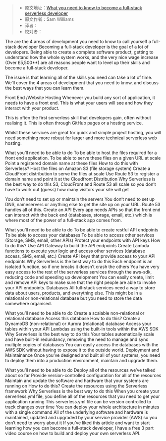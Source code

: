 > * 原文地址：[What you need to know to become a full-stack serverless developer](https://www.freecodecamp.org/news/what-you-need-to-become-a-full-stack-serverless-developer/)
> * 原文作者：Sam Williams
> * 译者：
> * 校对者：

The are the 4 areas of development you need to know to call yourself a full-stack developer
Becoming a full-stack developer is the goal of a lot of developers. Being able to create a complete software product, getting to understand how the whole system works, and the very nice wage increase (Over £5,500**) are all reasons people want to level up their skills and become a full-stack developer.

The issue is that learning all of the skills you need can take a lot of time. We’ll cover the 4 areas of development that you need to know, and discuss the best ways that you can learn them.

Front End /Website Hosting
Whenever you build any sort of application, it needs to have a front end. This is what your users will see and how they interact with your product.

This is often the first serverless skill that developers gain, often without realising it. This is often through GitHub pages or a hosting service.

Whilst these services are great for quick and simple project hosting, you will need something more robust for larger and more technical serverless web hosting.

What you’ll need to be able to do
To be able to host the files required for a front end application.
To be able to serve these files on a given URL at scale
Point a registered domain name at these files
How to do this with Serverless?
Host the files on Amazon S3 (file storage system)
Create a CloudFront distribution to serve the files at scale
Use Route 53 to register a domain name and point it at the Cloudfront Distribution
Why Serverless is the best way to do this
S3, CloudFront and Route 53 all scale so you don’t have to work out (guess) how many visitors your site will get

You don’t need to set up or maintain the servers
You don’t need to set up DNS, nameservers or anything else to get the site up on your URL. Route 53 handles all of this.
Create an API
Every app needs APIs so that the front end can interact with the back end (databases, storage, email, etc.) which is where most of the power of a full-stack app comes from.

What you’ll need to be able to do
To be able to create restful API endpoints
To be able to access your databases
To be able to access other services (Storage, SMS, email, other APIs)
Protect your endpoints with API keys
How to do this?
Use API Gateway to build the API endpoints
Create Lambda functions to execute your logic and access other services (database access, SMS, email, etc.)
Create API keys that provide access to your API endpoints
Why Serverless is the best way to do this
Each endpoint is an isolated function, so if one breaks it doesn’t crash the others
You have very easy access to the rest of the serverless services through the aws-sdk, reducing code and speeding up development
You can easily create, limit and remove API keys to make sure that the right people are able to invoke your API endpoints.
Databases
All full-stack services need a way to store data about users, products, and everything else. This might be in a relational or non-relational database but you need to store the data somewhere organised.

What you’ll need to be able to do
Create a scalable non-relational or relational database
Access this database
How to do this?
Create a DynamoDB (non-relational) or Aurora (relational) database
Access your tables within your API Lambdas using the built-in tools within the AWS SDK
Why Serverless is the best way to do this
Your tables automatically scale and have built-in redundancy, removing the need to manage and sync multiple copies of databases
You can easily access the databases with the AWS SDK without having to expose it to the outside world.
Deployment and Maintainance
Once you’ve designed and built all of your systems, you need to deploy them into a production environment, maintain and upgrade them.

What you’ll need to be able to do
Deploy all of the resources we’ve talked about so far
Provide version-controlled configuration for all of the resources
Maintain and update the software and hardware that your systems are running on
How to do this?
Create the resources using the Serverless framework
Why Serverless is the best way to do this
When you create your serverless.yml file, you define all of the resources that you need to get your application running
This serverless.yml file can be version controlled to track changes over time
You can deploy your whole architecture in minutes with a single command
All of the underlying software and hardware is maintained, updated and upgraded by your service provider (AWS) so you don’t need to worry about it
If you’ve liked this article and want to start learning how you can become a full-stack developer, I have a free 3 part video course on how to build and deploy your own serverless API.
